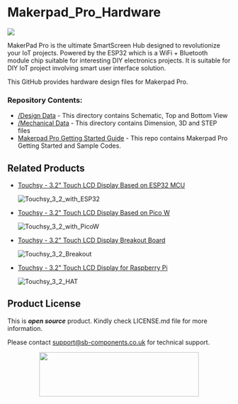 # Makerpad_Pro_Hardware
<img src="https://cdn.shopify.com/s/files/1/1217/2104/files/SLIDERbanner.jpg?v=1695280064">

MakerPad Pro is the ultimate SmartScreen Hub designed to revolutionize your IoT projects. Powered by the ESP32 which is a WiFi + Bluetooth module chip suitable for interesting DIY electronics projects. It is suitable for DIY IoT project involving smart user interface solution.

This GitHub provides hardware design files for Makerpad Pro.

### Repository Contents:
  - [/Design Data](https://github.com/sbcshop/Makerpad_Pro_Hardware/tree/main/Design%20Data) - This directory contains Schematic, Top and Bottom View
  - [/Mechanical Data](https://github.com/sbcshop/Makerpad_Pro_Hardware/tree/main/Mechanical%20Data) - This directory contains Dimension, 3D and STEP files
  - [Makerpad Pro Getting Started Guide](https://github.com/sbcshop/Makerpad_Pro_Software) - This repo contains Makerpad Pro Getting Started and Sample Codes.

## Related Products
  * [Touchsy - 3.2" Touch LCD Display Based on ESP32 MCU](https://shop.sb-components.co.uk/products/touchsy-3-2-touch-lcd-display-based-on-esp32-mcu) 
   
     ![Touchsy_3_2_with_ESP32](https://shop.sb-components.co.uk/cdn/shop/files/esp.jpg?v=1686900424&width=300)   

  * [Touchsy - 3.2" Touch LCD Display Based on Pico W](https://shop.sb-components.co.uk/products/touchsy-3-2-touch-lcd-display-based-on-pico-w) 
   
     ![Touchsy_3_2_with_PicoW](https://shop.sb-components.co.uk/cdn/shop/files/touchsypicowresitive.jpg?v=1686903806&width=300) 

  * [Touchsy - 3.2" Touch LCD Display Breakout Board](https://shop.sb-components.co.uk/products/touchsy-3-2-touch-lcd-display-breakout-board) 
   
     ![Touchsy_3_2_Breakout](https://shop.sb-components.co.uk/cdn/shop/files/resistivetouchsy.jpg?v=1686908046&width=300)
    
  * [Touchsy - 3.2" Touch LCD Display for Raspberry Pi](https://shop.sb-components.co.uk/products/touchsy-3-2-touch-lcd-display-for-raspberry-pi) 
   
     ![Touchsy_3_2_HAT](https://shop.sb-components.co.uk/cdn/shop/files/hat.jpg?v=1686898617&width=300) 

 
## Product License

This is ***open source*** product. Kindly check LICENSE.md file for more information.

Please contact support@sb-components.co.uk for technical support.
<p align="center">
  <img width="360" height="100" src="https://cdn.shopify.com/s/files/1/1217/2104/files/Logo_sb_component_3.png?v=1666086771&width=300">
</p>
